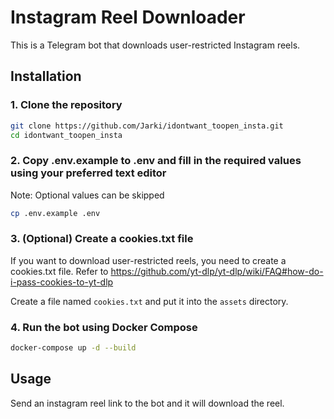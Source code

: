 # Instagram Reel Downloader

This is a Telegram bot that downloads user-restricted Instagram reels.

## Installation

### 1. Clone the repository

```bash
git clone https://github.com/Jarki/idontwant_toopen_insta.git
cd idontwant_toopen_insta
```

### 2. Copy .env.example to .env and fill in the required values using your preferred text editor

Note: Optional values can be skipped

```bash
cp .env.example .env
```

### 3. (Optional) Create a cookies.txt file

If you want to download user-restricted reels, you need to create a cookies.txt file.
Refer to https://github.com/yt-dlp/yt-dlp/wiki/FAQ#how-do-i-pass-cookies-to-yt-dlp

Create a file named `cookies.txt` and put it into the `assets` directory.

### 4. Run the bot using Docker Compose

```bash
docker-compose up -d --build
```

## Usage

Send an instagram reel link to the bot and it will download the reel.